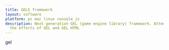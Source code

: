 ```yaml
---
title: GEL5 framework
layout: software
platform: pc mac linux console js
description: Next generation GEL (game engine library) framework. Attempts to unify
  the efforts of GEL and GEL HTML
---
```


gel